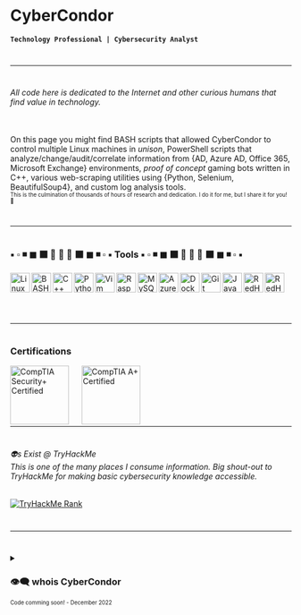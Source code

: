 # CyberCondor

**`Technology Professional | Cybersecurity Analyst`**

#
---
#

###### All code here is dedicated to the Internet and other curious humans that find value in technology.
<br>
On this page you might find BASH scripts that allowed CyberCondor to control multiple Linux machines in <em>unison</em>, PowerShell scripts that analyze/change/audit/correlate information from {AD, Azure AD, Office 365, Microsoft Exchange} environments, <em>proof of concept</em> gaming bots written in C++, various web-scraping utilities using {Python, Selenium, BeautifulSoup4}, and custom log analysis tools.
<br><sub><sup>This is the culmination of thousands of hours of research and dedication. I do it for me, but I share it for you! 🖤</sup></sub>

#
---
#

### ▪ ▫ ◾ ◼ ⬛ 🔳 🔲 🔳 ⬛ ◼ ◾ ▫ ▪ Tools ▪ ▫ ◾ ◼ ⬛ 🔳 🔲 🔳 ⬛ ◼ ◾ ▫ ▪

<img align="left" width="35px" alt="Linux"       src="https://cdn.jsdelivr.net/gh/devicons/devicon/icons/linux/linux-original.svg" />
<img align="left" width="35px" alt="BASH"        src="https://cdn.jsdelivr.net/gh/devicons/devicon/icons/bash/bash-original.svg" />
<img align="left" width="35px" alt="C++"         src="https://cdn.jsdelivr.net/gh/devicons/devicon/icons/cplusplus/cplusplus-line.svg" />
<img align="left" width="35px" alt="Python"      src="https://cdn.jsdelivr.net/gh/devicons/devicon/icons/python/python-plain.svg" />
<img align="left" width="35px" alt="Vim"         src="https://cdn.jsdelivr.net/gh/devicons/devicon/icons/vim/vim-original.svg" />
<img align="left" width="35px" alt="RaspberryPi" src="https://cdn.jsdelivr.net/gh/devicons/devicon/icons/raspberrypi/raspberrypi-original.svg" />
<img align="left" width="35px" alt="MySQL"       src="https://cdn.jsdelivr.net/gh/devicons/devicon/icons/mysql/mysql-original.svg" />
<img align="left" width="35px" alt="Azure"       src="https://cdn.jsdelivr.net/gh/devicons/devicon/icons/azure/azure-original.svg" />
<img align="left" width="35px" alt="Docker"      src="https://cdn.jsdelivr.net/gh/devicons/devicon/icons/docker/docker-original.svg" />
<img align="left" width="35px" alt="Git"         src="https://cdn.jsdelivr.net/gh/devicons/devicon/icons/git/git-original.svg" />
<img align="left" width="35px" alt="JavaScript"  src="https://cdn.jsdelivr.net/gh/devicons/devicon/icons/javascript/javascript-original.svg" />
<img align="left" width="35px" alt="RedHat"      src="https://cdn.jsdelivr.net/gh/devicons/devicon/icons/redhat/redhat-plain.svg" />
<img align="left" width="35px" alt="RedHat"      src="https://cdn.jsdelivr.net/gh/devicons/devicon/icons/fedora/fedora-plain.svg" />
<br><br><br> 

#
---
#

### Certifications

<img align="left" alt="CompTIA Security+ Certified" width="105px" height="105px" style="padding-right:20px;" src="https://images.credly.com/size/680x680/images/74790a75-8451-400a-8536-92d792c5184a/CompTIA_Security_2Bce.png" />
<img align="left" alt="CompTIA A+ Certified" width="105px" height="105px" style="padding-right:20px;" src="https://images.credly.com/size/680x680/images/63482325-a0d6-4f64-ae75-f5f33922c7d0/CompTIA_A_2Bce.png" />
<br><br><br><br>

#
---
#

###### 👽s Exist @ TryHackMe <br> This is one of the many places I consume information. Big shout-out to TryHackMe for making basic cybersecurity knowledge accessible.
<p align="left">
	<a href="https://tryhackme-badges.s3.amazonaws.com/aliensexist.png">
		<img title="TryHackMe Rank" src="https://tryhackme-badges.s3.amazonaws.com/aliensexist.png" alt="TryHackMe Rank"></a>
</p>

#
---
#

<details>
	<summary><h3>👁‍🗨 whois CyberCondor</h3></summary>
		CyberCondor is a life-long learner, a security geek, a researcher, and a friend. With the power of Google, CyberCondor has surfed many webs and has compiled much data. Through the Internet, CyberCondor's journey <em>will</em> be shared.
</details>
<sub><sup>Code comming soon! - December 2022</sup></sub>

<!--
**CyberCondor/CyberCondor** is a ✨ _special_ ✨ repository.
(☞ﾟヮﾟ)☞ Oooo! Special repo ☜(ﾟヮﾟ☜)
-->
